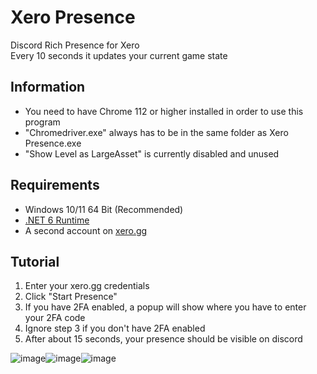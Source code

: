 # Xero Presence
Discord Rich Presence for Xero  
Every 10 seconds it updates your current game state

## Information
- You need to have Chrome 112 or higher installed in order to use this program
- "Chromedriver.exe" always has to be in the same folder as Xero Presence.exe
- "Show Level as LargeAsset" is currently disabled and unused

## Requirements
- Windows 10/11 64 Bit (Recommended)
- [.NET 6 Runtime](https://dotnet.microsoft.com/en-us/download/dotnet/6.0)
- A second account on [xero.gg](https://xero.gg)

## Tutorial
1. Enter your xero.gg credentials
2. Click "Start Presence"
3. If you have 2FA enabled, a popup will show where you have to enter your 2FA code
4. Ignore step 3 if you don't have 2FA enabled
5. After about 15 seconds, your presence should be visible on discord

![image](https://i.imgur.com/Ad5Is48.png)![image](https://i.imgur.com/B6PBxht.png)![image](https://i.imgur.com/gAASr2c.png)
